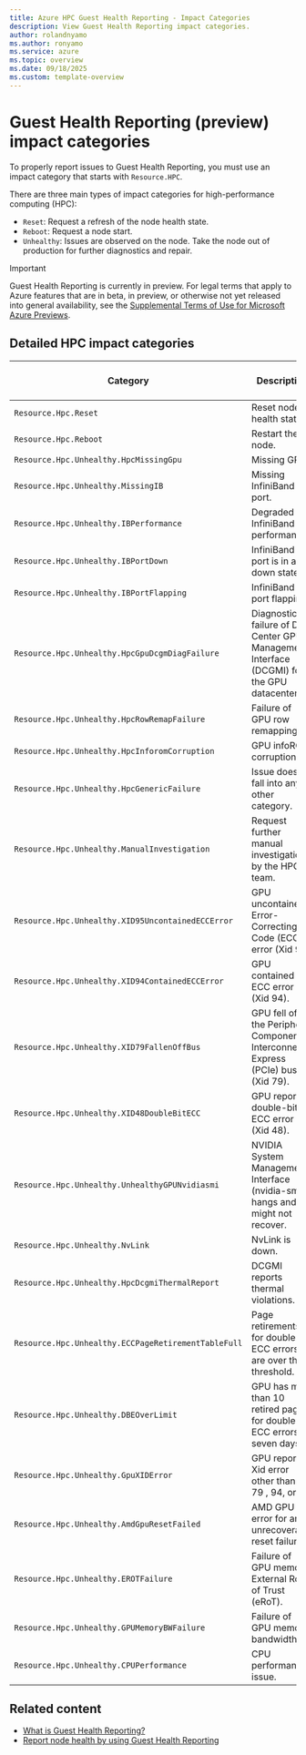 ```yaml
---
title: Azure HPC Guest Health Reporting - Impact Categories 
description: View Guest Health Reporting impact categories.
author: rolandnyamo 
ms.author: ronyamo 
ms.service: azure 
ms.topic: overview 
ms.date: 09/18/2025 
ms.custom: template-overview 
---
```


# Guest Health Reporting (preview) impact categories

To properly report issues to Guest Health Reporting, you must use an impact category that starts with `Resource.HPC`.

There are three main types of impact categories for high-performance computing (HPC):

* `Reset`: Request a refresh of the node health state.
* `Reboot`: Request a node start.
* `Unhealthy`: Issues are observed on the node. Take the node out of production for further diagnostics and repair.

> [!IMPORTANT]
> Guest Health Reporting is currently in preview. For legal terms that apply to Azure features that are in beta, in preview, or otherwise not yet released into general availability, see the [Supplemental Terms of Use for Microsoft Azure Previews](https://azure.microsoft.com/support/legal/preview-supplemental-terms/).

## Detailed HPC impact categories

| Category                                          | Description                                   | Operational functionality review |
|--------------------------------------------------|-----------------------------------------------|----------|
| `Resource.Hpc.Reset`                               | Reset node health status.                      | No       |
| `Resource.Hpc.Reboot`                              | Restart the node.                              | No       |
| `Resource.Hpc.Unhealthy.HpcMissingGpu`             | Missing GPU.                                   | Yes      |
| `Resource.Hpc.Unhealthy.MissingIB`                 | Missing InfiniBand port.                       | Yes      |
| `Resource.Hpc.Unhealthy.IBPerformance`             | Degraded InfiniBand performance.               | Yes      |
| `Resource.Hpc.Unhealthy.IBPortDown`                | InfiniBand port is in a down state.            | Yes      |
| `Resource.Hpc.Unhealthy.IBPortFlapping`            | InfiniBand port flapping.                      | Yes      |
| `Resource.Hpc.Unhealthy.HpcGpuDcgmDiagFailure`     | Diagnostic failure of Data Center GPU Management Interface (DCGMI) for the GPU datacenter. | Yes      |
| `Resource.Hpc.Unhealthy.HpcRowRemapFailure`        | Failure of GPU row remapping.                         | Yes      |
| `Resource.Hpc.Unhealthy.HpcInforomCorruption`      | GPU infoROM corruption.                        | Yes      |
| `Resource.Hpc.Unhealthy.HpcGenericFailure`         | Issue doesn't fall into any other category.    | Yes      |
| `Resource.Hpc.Unhealthy.ManualInvestigation`       | Request further manual investigation by the HPC team. | Yes   |
| `Resource.Hpc.Unhealthy.XID95UncontainedECCError`  | GPU uncontained Error-Correcting Code (ECC) error (Xid 95). | Yes      |
| `Resource.Hpc.Unhealthy.XID94ContainedECCError`    | GPU contained ECC error (Xid 94).              | Yes      |
| `Resource.Hpc.Unhealthy.XID79FallenOffBus`         | GPU fell off the Peripheral Component Interconnect Express (PCIe) bus (Xid 79).            | Yes      |
| `Resource.Hpc.Unhealthy.XID48DoubleBitECC`         | GPU reports a double-bit ECC error (Xid 48).   | Yes      |
| `Resource.Hpc.Unhealthy.UnhealthyGPUNvidiasmi`     | NVIDIA System Management Interface (nvidia-smi) hangs and might not recover. | Yes      |
| `Resource.Hpc.Unhealthy.NvLink`                    | NvLink is down.                                | Yes      |
| `Resource.Hpc.Unhealthy.HpcDcgmiThermalReport`     | DCGMI reports thermal violations.              | Yes      |
| `Resource.Hpc.Unhealthy.ECCPageRetirementTableFull`| Page retirements for double-bit ECC errors are over the threshold. | Yes |
| `Resource.Hpc.Unhealthy.DBEOverLimit`              | GPU has more than 10 retired pages for double-bit ECC errors in seven days. | Yes |
| `Resource.Hpc.Unhealthy.GpuXIDError`               | GPU reports a Xid error other than 48, 79 , 94, or 95. | Yes      |
| `Resource.Hpc.Unhealthy.AmdGpuResetFailed`         | AMD GPU error for an unrecoverable reset failure. | Yes      |
| `Resource.Hpc.Unhealthy.EROTFailure`               | Failure of GPU memory External Root of Trust (eRoT).                       | Yes      |
| `Resource.Hpc.Unhealthy.GPUMemoryBWFailure`        | Failure of GPU memory bandwidth.                  | Yes      |
| `Resource.Hpc.Unhealthy.CPUPerformance`            | CPU performance issue.                         | Yes      |

## Related content

* [What is Guest Health Reporting?](guest-health-overview.md)
* [Report node health by using Guest Health Reporting](guest-health-impact-report.md)
